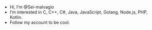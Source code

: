 - Hi, I’m @Sei-malvagio
- I’m interested in C, C++, C#, Java, JavaScript, Golang, Node.js, PHP, Kotlin.
- Follow my account to be cool.
<!---
Sei-malvagio/Sei-malvagio is a ✨ special ✨ repository because its `README.md` (this file) appears on your GitHub profile.
You can click the Preview link to take a look at your changes.
--->
